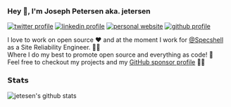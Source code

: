 ### Hey 👋, I'm Joseph Petersen aka. jetersen

[![twitter profile](https://img.shields.io/badge/-@jetersen-00acee?style=flat-square&logo=twitter&logoColor=ffffff)](https://twitter.com/jetersen)
[![linkedin profile](https://img.shields.io/badge/-jetersen-0e76a8?style=flat-square&logo=Linkedin&logoColor=white&link=https://www.linkedin.com/in/jetersen/)](https://www.linkedin.com/in/jetersen/)
[![personal website](https://img.shields.io/website?label=&color=purple&style=flat-square&up_message=jetersen.dev&url=https%3A%2F%2Fjetersen.dev)](https://jetersen.dev)
[![github profile](https://img.shields.io/badge/-@jetersen-%23181717?style=flat-square&logo=github)](https://github.com/jetersen)

I love to work on open source ❤️ and at the moment I work for [@Specshell](https://github.com/Specshell) as a Site Reliability Engineer. 👨‍🏭\
Where I do my best to promote open source and everything as code! 👏\
Feel free to checkout my projects and my [GitHub sponsor profile](https://github.com/sponsors/jetersen) 🙋‍♂️

### 𝗦𝘁𝗮𝘁𝘀

![jetesen's github stats](https://github-readme-stats.vercel.app/api?username=jetersen&show_icons=true&theme=dracula)
